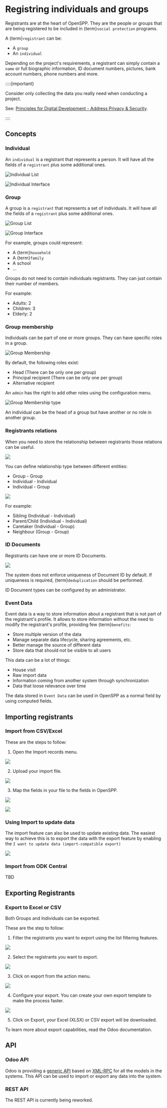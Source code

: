 # Registring individuals and groups

Registrants are at the heart of OpenSPP. They are the people or groups that are being registered to be
included in {term}`social protection` programs.

A {term}`registrant` can be:

- A `group`
- An `individual`

Depending on the project's requirements, a registrant can simply contain a `name` or full biographic
information, ID document numbers, pictures, bank account numbers, phone numbers and more.

::::{important}

Consider only collecting the data you really need when conducting a project.

See:
[Principles for Digital Development - Address Privacy & Security](https://digitalprinciples.org/principle/address-privacy-security/).

::::

## Concepts

### Individual

An `individual` is a registrant that represents a person. It will have all the fields of a `registrant` plus
some additional ones.

![Individual List](images/registrants/individual_list.png)

![Individual Interface](images/registrants/indivividual_ui.png)

### Group

A group is a `registrant` that represents a set of individuals. It will have all the fields of a `registrant`
plus some additional ones.

![Group List](images/registrants/group_list.png)

![Group Interface](images/registrants/group_ui.png)

For example, groups could represent:

- A {term}`household`
- A {term}`family`
- A school
- ...

Groups do not need to contain individuals registrants. They can just contain their number of members.

For example:

- Adults: 2
- Children: 3
- Elderly: 2

### Group membership

Individuals can be part of one or more groups. They can have specific roles in a group.

![Group Membership](images/registrants/group_membership.png)

By default, the following roles exist:

- Head (There can be only one per group)
- Principal recipient (There can be only one per group)
- Alternative recipient

An `admin` has the right to add other roles using the configuration menu.

![Group Membership type](images/registrants/group_membership_type.png)

An individual can be the head of a group but have another or no role in another group.

### Registrants relations

When you need to store the relationship between registrants those relations can be useful.

![](images/registrants/registrant_relations.png)

You can define relationship type between different entities:

- Group - Group
- Individual - Individual
- Individual - Group

![](images/registrants/registrant_relation_config.png)

For example:

- Sibling (Individual - Individual)
- Parent/Child (Individual - Individual)
- Caretaker (Individual - Group)
- Neighbour (Group - Group)

### ID Documents

Registrants can have one or more ID Documents.

![](images/registrants/registrant_ids.png)

The system does not enforce uniqueness of Document ID by default. If uniqueness is required, {term}`deduplication`
should be performed.

ID Document types can be configured by an administrator.

### Event Data

Event data is a way to store information about a registrant that is not part of the registrant's profile. It
allows to store information without the need to modify the registrant's profile, providing few {term}`benefits`:

- Store multiple version of the data
- Manage separate data lifecycle, sharing agreements, etc.
- Better manage the source of different data
- Store data that should not be visible to all users

This data can be a lot of things:

- House visit
- Raw import data
- Information coming from another system through synchronization
- Data that loose relevance over time

The data stored in `Event Data` can be used in OpenSPP as a normal field by using computed fields.

## Importing registrants

### Import from CSV/Excel

These are the steps to follow:

1. Open the Import records menu.

![](images/registrants/import_2.png)

2. Upload your import file.

![](images/registrants/import_3.png)

3. Map the fields in your file to the fields in OpenSPP.

![](images/registrants/import_mapping.png)

![](images/registrants/import_4.png)

### Using Import to update data

The import feature can also be used to update existing data. The easiest way to achieve this is to export the
data with the export feature by enabling the `I want to update data (import-compatible export)`

![](images/registrants/export_to_import.png)

### Import from ODK Central

TBD

## Exporting Registrants

### Export to Excel or CSV

Both Groups and Individuals can be exported.

These are the step to follow:

1. Filter the registrants you want to export using the list filtering features.

![](images/registrants/export_2.png)

2. Select the registrants you want to export.

![](images/registrants/export_1.png)

3. Click on export from the action menu.

![](images/registrants/export_3.png)

4. Configure your export. You can create your own export template to make the process faster.

![](images/registrants/export_configure.png)

5. Click on Export, your Excel (XLSX) or CSV export will be downloaded.

To learn more about export capabilities, read the Odoo documentation.

## API

### Odoo API

Odoo is providing a [generic API](https://www.odoo.com/documentation/15.0/developer/api/external_api.html)
based on [XML-RPC](https://en.wikipedia.org/wiki/XML-RPC) for all the models in the systems. This API can be
used to import or export any data into the system.

### REST API

The REST API is currently being reworked.

